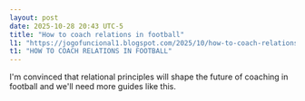 ```yaml
---
layout: post
date: 2025-10-28 20:43 UTC-5
title: "How to coach relations in football"
l1: "https://jogofuncional1.blogspot.com/2025/10/how-to-coach-relations-in-football.html?m=1"
t1: "HOW TO COACH RELATIONS IN FOOTBALL"
---
```


I'm convinced that relational principles will shape the future of coaching in football and we'll need more guides like this.